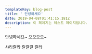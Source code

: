 ```yaml
---
templateKey: blog-post
title: ' 안녕하세요'
date: 2019-04-08T01:41:15.181Z
description: 이 페이지는 테스트 페이지입니다.
---
```

안녕하세요\~ 오오오오\~

샤라랄라 랄랄랄 랄라
